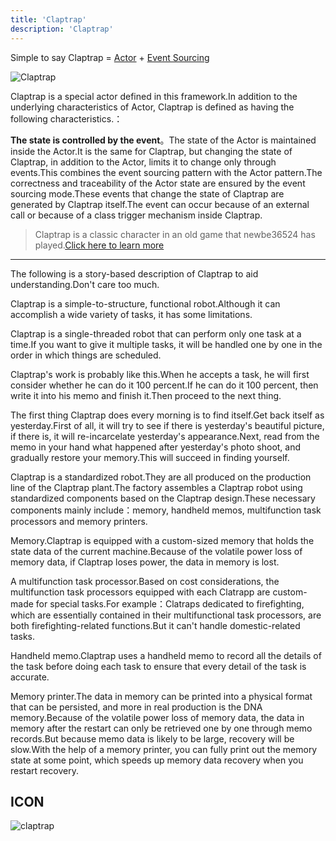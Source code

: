 ```yaml
---
title: 'Claptrap'
description: 'Claptrap'
---
```


Simple to say Claptrap = [Actor](/zh_Hans/2-Glossary/Actor-Pattern) + [Event Sourcing](/zh_Hans/2-Glossary/Event-Sourcing)

![Claptrap](/images/20190228-001.gif)

Claptrap is a special actor defined in this framework.In addition to the underlying characteristics of Actor, Claptrap is defined as having the following characteristics.：

**The state is controlled by the event**。The state of the Actor is maintained inside the Actor.It is the same for Claptrap, but changing the state of Claptrap, in addition to the Actor, limits it to change only through events.This combines the event sourcing pattern with the Actor pattern.The correctness and traceability of the Actor state are ensured by the event sourcing mode.These events that change the state of Claptrap are generated by Claptrap itself.The event can occur because of an external call or because of a class trigger mechanism inside Claptrap.

> Claptrap is a classic character in an old game that newbe36524 has played.[Click here to learn more](https://zh.moegirl.org/%E5%B0%8F%E5%90%B5%E9%97%B9)

---

The following is a story-based description of Claptrap to aid understanding.Don't care too much.

Claptrap is a simple-to-structure, functional robot.Although it can accomplish a wide variety of tasks, it has some limitations.

Claptrap is a single-threaded robot that can perform only one task at a time.If you want to give it multiple tasks, it will be handled one by one in the order in which things are scheduled.

Claptrap's work is probably like this.When he accepts a task, he will first consider whether he can do it 100 percent.If he can do it 100 percent, then write it into his memo and finish it.Then proceed to the next thing.

The first thing Claptrap does every morning is to find itself.Get back itself as yesterday.First of all, it will try to see if there is yesterday's beautiful picture, if there is, it will re-incarcelate yesterday's appearance.Next, read from the memo in your hand what happened after yesterday's photo shoot, and gradually restore your memory.This will succeed in finding yourself.

Claptrap is a standardized robot.They are all produced on the production line of the Claptrap plant.The factory assembles a Claptrap robot using standardized components based on the Claptrap design.These necessary components mainly include：memory, handheld memos, multifunction task processors and memory printers.

Memory.Claptrap is equipped with a custom-sized memory that holds the state data of the current machine.Because of the volatile power loss of memory data, if Claptrap loses power, the data in memory is lost.

A multifunction task processor.Based on cost considerations, the multifunction task processors equipped with each Clatrapp are custom-made for special tasks.For example：Clatraps dedicated to firefighting, which are essentially contained in their multifunctional task processors, are both firefighting-related functions.But it can't handle domestic-related tasks.

Handheld memo.Claptrap uses a handheld memo to record all the details of the task before doing each task to ensure that every detail of the task is accurate.

Memory printer.The data in memory can be printed into a physical format that can be persisted, and more in real production is the DNA memory.Because of the volatile power loss of memory data, the data in memory after the restart can only be retrieved one by one through memo records.But because memo data is likely to be large, recovery will be slow.With the help of a memory printer, you can fully print out the memory state at some point, which speeds up memory data recovery when you restart recovery.

## ICON

![claptrap](/images/claptrap_icons/claptrap.svg)
